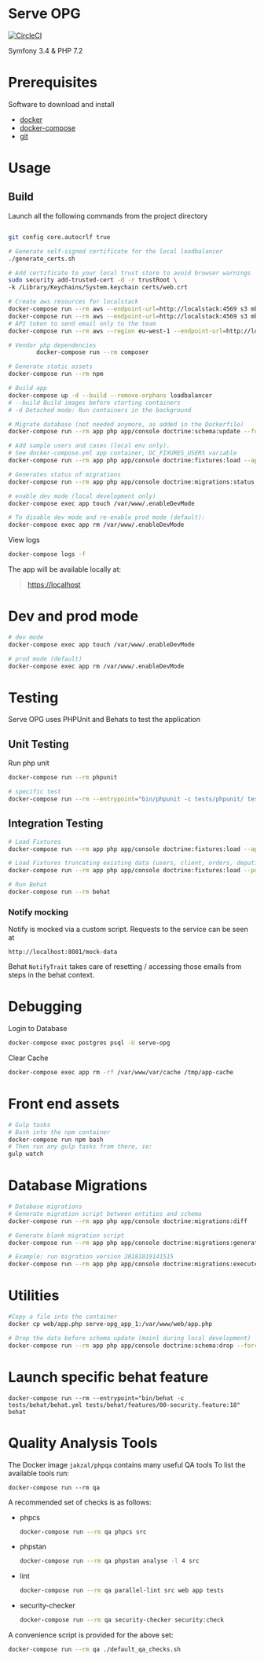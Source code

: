 # Serve OPG

[![CircleCI](https://circleci.com/gh/ministryofjustice/serve-opg/tree/master.svg?style=svg&circle-token=79410497f5cde03ffb512d50e427dea8a272ff0b)](https://circleci.com/gh/ministryofjustice/serve-opg/tree/master)

Symfony 3.4 & PHP 7.2

# Prerequisites
Software to download and install
-   [docker](https://docs.docker.com/install/)
-   [docker-compose](https://docs.docker.com/compose/install/)
-   [git](https://git-scm.com/book/en/v2/Getting-Started-Installing-Git)

# Usage
## Build
Launch all the following commands from the project directory
```bash

git config core.autocrlf true

# Generate self-signed certificate for the local loadbalancer
./generate_certs.sh

# Add certificate to your local trust store to avoid browser warnings
sudo security add-trusted-cert -d -r trustRoot \
-k /Library/Keychains/System.keychain certs/web.crt

# Create aws resources for localstack
docker-compose run --rm aws --endpoint-url=http://localstack:4569 s3 mb s3://sirius_test_bucket
docker-compose run --rm aws --endpoint-url=http://localstack:4569 s3 mb s3://test_bucket
# API token to send email only to the team 
docker-compose run --rm aws --region eu-west-1 --endpoint-url=http://localstack:4584 secretsmanager create-secret --name notification_api_key --secret-string "local-dc0ef8aa-ffdf-4bfb-9c47-30ea20362eb1-6b44c7a0-00dc-4d55-9fc4-69bcb0d67738"

# Vendor php dependencies
        docker-compose run --rm composer

# Generate static assets
docker-compose run --rm npm

# Build app
docker-compose up -d --build --remove-orphans loadbalancer
# --build Build images before starting containers
# -d Detached mode: Run containers in the background

# Migrate database (not needed anymore, as added in the Dockerfile)
docker-compose run --rm app php app/console doctrine:schema:update --force --dump-sql

# Add sample users and cases (local env only). 
# See docker-compose.yml app container, DC_FIXURES_USERS variable 
docker-compose run --rm app php app/console doctrine:fixtures:load --append

# Generates status of migrations
docker-compose run --rm app php app/console doctrine:migrations:status

# enable dev mode (local development only)
docker-compose exec app touch /var/www/.enableDevMode

# To disable dev mode and re-enable prod mode (default):
docker-compose exec app rm /var/www/.enableDevMode
```

View logs
```bash
docker-compose logs -f
```

The app will be available locally at:
> [https://localhost](https://localhost/)




# Dev and prod mode
```bash
# dev mode
docker-compose exec app touch /var/www/.enableDevMode

# prod mode (default)
docker-compose exec app rm /var/www/.enableDevMode

```

# Testing
Serve OPG uses PHPUnit and Behats to test the application

## Unit Testing
Run php unit
```bash
docker-compose run --rm phpunit

# specific test
docker-compose run --rm --entrypoint="bin/phpunit -c tests/phpunit/ tests/phpunit/Service/UserProviderTest.php" phpunit

```

## Integration Testing
```bash
# Load Fixtures
docker-compose run --rm app php app/console doctrine:fixtures:load --append

# Load Fixtures truncating existing data (users, client, orders, deputies)
docker-compose run --rm app php app/console doctrine:fixtures:load --purge-with-truncate

# Run Behat
docker-compose run --rm behat
```

### Notify mocking
Notify is mocked via a custom script.
Requests to the service can be seen at 

`http://localhost:8081/mock-data`

Behat `NotifyTrait` takes care of resetting / accessing those emails from steps in the behat context.

# Debugging
Login to Database
```bash
docker-compose exec postgres psql -U serve-opg
```

Clear Cache
```bash
docker-compose exec app rm -rf /var/www/var/cache /tmp/app-cache
```

# Front end assets

```bash
# Gulp tasks
# Bash into the npm container
docker-compose run npm bash
# Then run any gulp tasks from there, ie:
gulp watch
```

# Database Migrations
```bash
# Database migrations
# Generate migration script between entities and schema
docker-compose run --rm app php app/console doctrine:migrations:diff

# Generate blank migration script
docker-compose run --rm app php app/console doctrine:migrations:generate

# Example: run migration version 20181019141515
docker-compose run --rm app php app/console doctrine:migrations:execute 20181019141515
```

# Utilities


```bash
#Copy a file into the container
docker cp web/app.php serve-opg_app_1:/var/www/web/app.php

# Drop the data before schema update (mainl during local development)
docker-compose run --rm app php app/console doctrine:schema:drop --force

```


# Launch specific behat feature

```
docker-compose run --rm --entrypoint="bin/behat -c tests/behat/behat.yml tests/behat/features/00-security.feature:18" behat
```

# Quality Analysis Tools
The Docker image `jakzal/phpqa` contains many useful QA tools
To list the available tools run:
```shell
docker-compose run --rm qa
```

A recommended set of checks is as follows:
-   phpcs
    ```bash
    docker-compose run --rm qa phpcs src
    ```
-   phpstan
    ```bash
    docker-compose run --rm qa phpstan analyse -l 4 src
    ```
-   lint
    ```bash
    docker-compose run --rm qa parallel-lint src web app tests
    ```
-   security-checker
    ```bash
    docker-compose run --rm qa security-checker security:check
    ```

A convenience script is provided for the above set:
```bash
docker-compose run --rm qa ./default_qa_checks.sh
```
